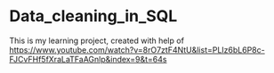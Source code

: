 # Data_cleaning_in_SQL

This is my learning project, created with help of https://www.youtube.com/watch?v=8rO7ztF4NtU&list=PLIz6bL6P8c-FJCvFHf5fXraLaTFaAGnlp&index=9&t=64s 
